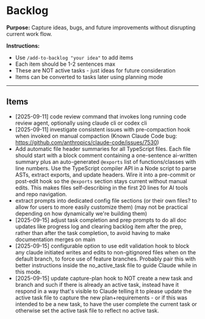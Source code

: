 # Backlog

**Purpose:** Capture ideas, bugs, and future improvements without disrupting current work flow.

**Instructions:**
- Use `/add-to-backlog "your idea"` to add items
- Each item should be 1-2 sentences max
- These are NOT active tasks - just ideas for future consideration
- Items can be converted to tasks later using planning mode

---

## Items

<!-- Items will be added below -->
- [2025-09-11] code review command that invokes long running code review agent, optionally using claude cli or codex cli
- [2025-09-11] investigate consistent issues with pre-compaction hook when invoked on manual compaction (Known Claude Code bug: https://github.com/anthropics/claude-code/issues/7530)
- Add automatic file header summaries for all TypeScript files. Each file should start with a block comment containing a one-sentence ai-written summary plus an auto-generated `@exports` list of functions/classes with line numbers. Use the TypeScript compiler API in a Node script to parse ASTs, extract exports, and update headers. Wire it into a pre-commit or post-edit hook so the `@exports` section stays current without manual edits. This makes files self-describing in the first 20 lines for AI tools and repo navigation.
- extract prompts into dedicated config file sections (or their own files? to allow for users to more easily customize them) (may not be practical depending on how dynamically we're building them)
- [2025-09-15] adjust task completion and prep prompts to do all doc updates like progress log and clearing backlog item after the prep, rather than after the task completion, to avoid having to make documentation merges on main
- [2025-09-15] configurable option to use edit validation hook to block any claude initiated writes and edits to non-gitignored files when on the default branch, to force use of feature branches. Probably pair this with better instructions inside the no_active_task file to guide Claude while in this mode.
- [2025-09-15] update capture-plan hook to NOT create a new task and branch and such if there is already an active task, instead have it respond in a way that's visible to Claude telling it to please update the active task file to capture the new plan+requirements - or if this was intended to be a new task, to have the user complete the current task or otherwise set the active task file to reflect no active task.
